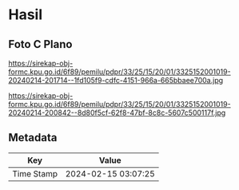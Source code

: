 # Hasil

## Foto C Plano

https://sirekap-obj-formc.kpu.go.id/6f89/pemilu/pdpr/33/25/15/20/01/3325152001019-20240214-201714--1fd105f9-cdfc-4151-966a-665bbaee700a.jpg

https://sirekap-obj-formc.kpu.go.id/6f89/pemilu/pdpr/33/25/15/20/01/3325152001019-20240214-200842--8d80f5cf-62f8-47bf-8c8c-5607c500117f.jpg


## Metadata

| Key        | Value               |
| ---------- | ------------------- |
| Time Stamp | 2024-02-15 03:07:25 |



